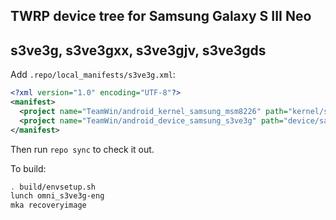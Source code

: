 ## TWRP device tree for Samsung Galaxy S III Neo
## s3ve3g, s3ve3gxx, s3ve3gjv, s3ve3gds

Add `.repo/local_manifests/s3ve3g.xml`:

```xml
<?xml version="1.0" encoding="UTF-8"?>
<manifest>
  <project name="TeamWin/android_kernel_samsung_msm8226" path="kernel/samsung/msm8226" remote="github" revision="android-7.1" />
  <project name="TeamWin/android_device_samsung_s3ve3g" path="device/samsung/s3ve3g" remote="github" revision="android-7.1" />
</manifest>
```

Then run `repo sync` to check it out.

To build:

```sh
. build/envsetup.sh
lunch omni_s3ve3g-eng
mka recoveryimage
```

